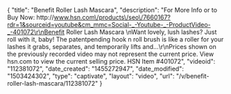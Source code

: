 {
    "title": "Benefit Roller Lash Mascara",
    "description": "For More Info or to Buy Now: http:\/\/www.hsn.com\/products\/seo\/7660167?rdr=1&sourceid=youtube&cm_mmc=Social-_-Youtube-_-ProductVideo-_-401072\r\nBenefit Roller Lash Mascara \nWant lovely, lush lashes? Just roll with it, baby! The patentpending hook n roll brush is like a roller for your lashes  it grabs, separates, and temporarily lifts and...\r\nPrices shown on the previously recorded video may not represent the current price.  View hsn.com to view the current selling price. HSN Item #401072",
    "videoid": "112381072",
    "date_created": "1455272947",
    "date_modified": "1503424302",
    "type": "captivate",
    "layout": "video",
    "url": "\/v\/benefit-roller-lash-mascara\/112381072"
}